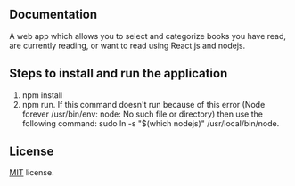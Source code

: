 Documentation
-------------
A web app which allows you to select and categorize books you have read, are currently reading, or want to read using React.js and nodejs.

## Steps to install and run the application
1. npm install
2. npm run. If this command doesn't run because of this error (Node forever /usr/bin/env: node: No such file or directory) then use the following command: sudo ln -s "$(which nodejs)" /usr/local/bin/node.

License
-------------
<a href=/LICENSE.txt target="_blank">MIT</a> license.
